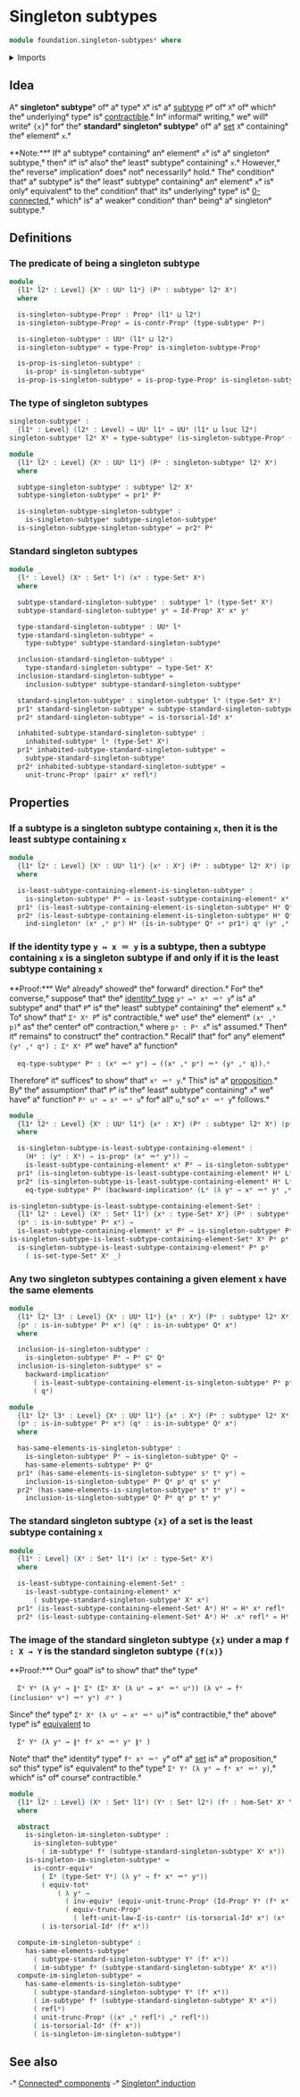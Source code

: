 # Singleton subtypes

```agda
module foundation.singleton-subtypesᵉ where
```

<details><summary>Imports</summary>

```agda
open import foundation.connected-componentsᵉ
open import foundation.contractible-typesᵉ
open import foundation.dependent-pair-typesᵉ
open import foundation.functoriality-propositional-truncationᵉ
open import foundation.images-subtypesᵉ
open import foundation.inhabited-subtypesᵉ
open import foundation.logical-equivalencesᵉ
open import foundation.propositional-truncationsᵉ
open import foundation.setsᵉ
open import foundation.singleton-inductionᵉ
open import foundation.subtypesᵉ
open import foundation.torsorial-type-familiesᵉ
open import foundation.type-arithmetic-dependent-pair-typesᵉ
open import foundation.universe-levelsᵉ

open import foundation-core.equivalencesᵉ
open import foundation-core.function-typesᵉ
open import foundation-core.functoriality-dependent-pair-typesᵉ
open import foundation-core.identity-typesᵉ
open import foundation-core.propositionsᵉ
```

</details>

## Idea

Aᵉ **singletonᵉ subtype**ᵉ ofᵉ aᵉ typeᵉ `X`ᵉ isᵉ aᵉ [subtype](foundation.subtypes.mdᵉ) `P`ᵉ
ofᵉ `X`ᵉ ofᵉ whichᵉ theᵉ underlyingᵉ typeᵉ isᵉ
[contractible](foundation-core.contractible-types.md).ᵉ Inᵉ informalᵉ writing,ᵉ weᵉ
willᵉ writeᵉ `{x}`ᵉ forᵉ theᵉ **standardᵉ singletonᵉ subtype**ᵉ ofᵉ aᵉ
[set](foundation-core.sets.mdᵉ) `X`ᵉ containingᵉ theᵉ elementᵉ `x`.ᵉ

**Note:**ᵉ Ifᵉ aᵉ subtypeᵉ containingᵉ anᵉ elementᵉ `x`ᵉ isᵉ aᵉ singletonᵉ subtype,ᵉ thenᵉ itᵉ
isᵉ alsoᵉ theᵉ leastᵉ subtypeᵉ containingᵉ `x`.ᵉ However,ᵉ theᵉ reverseᵉ implicationᵉ doesᵉ
notᵉ necessarilyᵉ hold.ᵉ Theᵉ conditionᵉ thatᵉ aᵉ subtypeᵉ isᵉ theᵉ leastᵉ subtypeᵉ
containingᵉ anᵉ elementᵉ `x`ᵉ isᵉ onlyᵉ equivalentᵉ to theᵉ conditionᵉ thatᵉ itsᵉ
underlyingᵉ typeᵉ isᵉ [0-connected](foundation.0-connected-types.md),ᵉ whichᵉ isᵉ aᵉ
weakerᵉ conditionᵉ thanᵉ beingᵉ aᵉ singletonᵉ subtype.ᵉ

## Definitions

### The predicate of being a singleton subtype

```agda
module _
  {l1ᵉ l2ᵉ : Level} {Xᵉ : UUᵉ l1ᵉ} (Pᵉ : subtypeᵉ l2ᵉ Xᵉ)
  where

  is-singleton-subtype-Propᵉ : Propᵉ (l1ᵉ ⊔ l2ᵉ)
  is-singleton-subtype-Propᵉ = is-contr-Propᵉ (type-subtypeᵉ Pᵉ)

  is-singleton-subtypeᵉ : UUᵉ (l1ᵉ ⊔ l2ᵉ)
  is-singleton-subtypeᵉ = type-Propᵉ is-singleton-subtype-Propᵉ

  is-prop-is-singleton-subtypeᵉ :
    is-propᵉ is-singleton-subtypeᵉ
  is-prop-is-singleton-subtypeᵉ = is-prop-type-Propᵉ is-singleton-subtype-Propᵉ
```

### The type of singleton subtypes

```agda
singleton-subtypeᵉ :
  {l1ᵉ : Level} (l2ᵉ : Level) → UUᵉ l1ᵉ → UUᵉ (l1ᵉ ⊔ lsuc l2ᵉ)
singleton-subtypeᵉ l2ᵉ Xᵉ = type-subtypeᵉ (is-singleton-subtype-Propᵉ {l2ᵉ = l2ᵉ} {Xᵉ})

module _
  {l1ᵉ l2ᵉ : Level} {Xᵉ : UUᵉ l1ᵉ} (Pᵉ : singleton-subtypeᵉ l2ᵉ Xᵉ)
  where

  subtype-singleton-subtypeᵉ : subtypeᵉ l2ᵉ Xᵉ
  subtype-singleton-subtypeᵉ = pr1ᵉ Pᵉ

  is-singleton-subtype-singleton-subtypeᵉ :
    is-singleton-subtypeᵉ subtype-singleton-subtypeᵉ
  is-singleton-subtype-singleton-subtypeᵉ = pr2ᵉ Pᵉ
```

### Standard singleton subtypes

```agda
module _
  {lᵉ : Level} (Xᵉ : Setᵉ lᵉ) (xᵉ : type-Setᵉ Xᵉ)
  where

  subtype-standard-singleton-subtypeᵉ : subtypeᵉ lᵉ (type-Setᵉ Xᵉ)
  subtype-standard-singleton-subtypeᵉ yᵉ = Id-Propᵉ Xᵉ xᵉ yᵉ

  type-standard-singleton-subtypeᵉ : UUᵉ lᵉ
  type-standard-singleton-subtypeᵉ =
    type-subtypeᵉ subtype-standard-singleton-subtypeᵉ

  inclusion-standard-singleton-subtypeᵉ :
    type-standard-singleton-subtypeᵉ → type-Setᵉ Xᵉ
  inclusion-standard-singleton-subtypeᵉ =
    inclusion-subtypeᵉ subtype-standard-singleton-subtypeᵉ

  standard-singleton-subtypeᵉ : singleton-subtypeᵉ lᵉ (type-Setᵉ Xᵉ)
  pr1ᵉ standard-singleton-subtypeᵉ = subtype-standard-singleton-subtypeᵉ
  pr2ᵉ standard-singleton-subtypeᵉ = is-torsorial-Idᵉ xᵉ

  inhabited-subtype-standard-singleton-subtypeᵉ :
    inhabited-subtypeᵉ lᵉ (type-Setᵉ Xᵉ)
  pr1ᵉ inhabited-subtype-standard-singleton-subtypeᵉ =
    subtype-standard-singleton-subtypeᵉ
  pr2ᵉ inhabited-subtype-standard-singleton-subtypeᵉ =
    unit-trunc-Propᵉ (pairᵉ xᵉ reflᵉ)
```

## Properties

### If a subtype is a singleton subtype containing `x`, then it is the least subtype containing `x`

```agda
module _
  {l1ᵉ l2ᵉ : Level} {Xᵉ : UUᵉ l1ᵉ} {xᵉ : Xᵉ} (Pᵉ : subtypeᵉ l2ᵉ Xᵉ) (pᵉ : is-in-subtypeᵉ Pᵉ xᵉ)
  where

  is-least-subtype-containing-element-is-singleton-subtypeᵉ :
    is-singleton-subtypeᵉ Pᵉ → is-least-subtype-containing-elementᵉ xᵉ Pᵉ
  pr1ᵉ (is-least-subtype-containing-element-is-singleton-subtypeᵉ Hᵉ Qᵉ) Lᵉ = Lᵉ xᵉ pᵉ
  pr2ᵉ (is-least-subtype-containing-element-is-singleton-subtypeᵉ Hᵉ Qᵉ) qᵉ yᵉ rᵉ =
    ind-singletonᵉ (xᵉ ,ᵉ pᵉ) Hᵉ (is-in-subtypeᵉ Qᵉ ∘ᵉ pr1ᵉ) qᵉ (yᵉ ,ᵉ rᵉ)
```

### If the identity type `y ↦ x ＝ y` is a subtype, then a subtype containing `x` is a singleton subtype if and only if it is the least subtype containing `x`

**Proof:**ᵉ Weᵉ alreadyᵉ showedᵉ theᵉ forwardᵉ direction.ᵉ Forᵉ theᵉ converse,ᵉ supposeᵉ
thatᵉ theᵉ [identityᵉ type](foundation-core.identity-types.mdᵉ) `yᵉ ↦ᵉ xᵉ ＝ᵉ y`ᵉ isᵉ aᵉ
subtypeᵉ andᵉ thatᵉ `P`ᵉ isᵉ theᵉ leastᵉ subtypeᵉ containingᵉ theᵉ elementᵉ `x`.ᵉ Toᵉ showᵉ
thatᵉ `Σᵉ Xᵉ P`ᵉ isᵉ contractible,ᵉ weᵉ useᵉ theᵉ elementᵉ `(xᵉ ,ᵉ p)`ᵉ asᵉ theᵉ centerᵉ ofᵉ
contraction,ᵉ where `pᵉ : Pᵉ x`ᵉ isᵉ assumed.ᵉ Thenᵉ itᵉ remainsᵉ to constructᵉ theᵉ
contraction.ᵉ Recallᵉ thatᵉ forᵉ anyᵉ elementᵉ `(yᵉ ,ᵉ qᵉ) : Σᵉ Xᵉ P`ᵉ weᵉ haveᵉ aᵉ functionᵉ

```text
  eq-type-subtypeᵉ Pᵉ : (xᵉ ＝ᵉ yᵉ) → ((xᵉ ,ᵉ pᵉ) ＝ᵉ (yᵉ ,ᵉ q)).ᵉ
```

Thereforeᵉ itᵉ sufficesᵉ to showᵉ thatᵉ `xᵉ ＝ᵉ y`.ᵉ Thisᵉ isᵉ aᵉ
[proposition](foundation-core.propositions.md).ᵉ Byᵉ theᵉ assumptionᵉ thatᵉ `P`ᵉ isᵉ
theᵉ leastᵉ subtypeᵉ containingᵉ `x`ᵉ weᵉ haveᵉ aᵉ functionᵉ `Pᵉ uᵉ → xᵉ ＝ᵉ u`ᵉ forᵉ allᵉ `u`,ᵉ
soᵉ `xᵉ ＝ᵉ y`ᵉ follows.ᵉ

```agda
module _
  {l1ᵉ l2ᵉ : Level} {Xᵉ : UUᵉ l1ᵉ} {xᵉ : Xᵉ} (Pᵉ : subtypeᵉ l2ᵉ Xᵉ) (pᵉ : is-in-subtypeᵉ Pᵉ xᵉ)
  where

  is-singleton-subtype-is-least-subtype-containing-elementᵉ :
    (Hᵉ : (yᵉ : Xᵉ) → is-propᵉ (xᵉ ＝ᵉ yᵉ)) →
    is-least-subtype-containing-elementᵉ xᵉ Pᵉ → is-singleton-subtypeᵉ Pᵉ
  pr1ᵉ (is-singleton-subtype-is-least-subtype-containing-elementᵉ Hᵉ Lᵉ) = (xᵉ ,ᵉ pᵉ)
  pr2ᵉ (is-singleton-subtype-is-least-subtype-containing-elementᵉ Hᵉ Lᵉ) (yᵉ ,ᵉ qᵉ) =
    eq-type-subtypeᵉ Pᵉ (backward-implicationᵉ (Lᵉ (λ yᵉ → xᵉ ＝ᵉ yᵉ ,ᵉ Hᵉ yᵉ)) reflᵉ yᵉ qᵉ)

is-singleton-subtype-is-least-subtype-containing-element-Setᵉ :
  {l1ᵉ l2ᵉ : Level} (Xᵉ : Setᵉ l1ᵉ) {xᵉ : type-Setᵉ Xᵉ} (Pᵉ : subtypeᵉ l2ᵉ (type-Setᵉ Xᵉ))
  (pᵉ : is-in-subtypeᵉ Pᵉ xᵉ) →
  is-least-subtype-containing-elementᵉ xᵉ Pᵉ → is-singleton-subtypeᵉ Pᵉ
is-singleton-subtype-is-least-subtype-containing-element-Setᵉ Xᵉ Pᵉ pᵉ =
  is-singleton-subtype-is-least-subtype-containing-elementᵉ Pᵉ pᵉ
    ( is-set-type-Setᵉ Xᵉ _)
```

### Any two singleton subtypes containing a given element `x` have the same elements

```agda
module _
  {l1ᵉ l2ᵉ l3ᵉ : Level} {Xᵉ : UUᵉ l1ᵉ} {xᵉ : Xᵉ} (Pᵉ : subtypeᵉ l2ᵉ Xᵉ) (Qᵉ : subtypeᵉ l3ᵉ Xᵉ)
  (pᵉ : is-in-subtypeᵉ Pᵉ xᵉ) (qᵉ : is-in-subtypeᵉ Qᵉ xᵉ)
  where

  inclusion-is-singleton-subtypeᵉ :
    is-singleton-subtypeᵉ Pᵉ → Pᵉ ⊆ᵉ Qᵉ
  inclusion-is-singleton-subtypeᵉ sᵉ =
    backward-implicationᵉ
      ( is-least-subtype-containing-element-is-singleton-subtypeᵉ Pᵉ pᵉ sᵉ Qᵉ)
      ( qᵉ)

module _
  {l1ᵉ l2ᵉ l3ᵉ : Level} {Xᵉ : UUᵉ l1ᵉ} {xᵉ : Xᵉ} (Pᵉ : subtypeᵉ l2ᵉ Xᵉ) (Qᵉ : subtypeᵉ l3ᵉ Xᵉ)
  (pᵉ : is-in-subtypeᵉ Pᵉ xᵉ) (qᵉ : is-in-subtypeᵉ Qᵉ xᵉ)
  where

  has-same-elements-is-singleton-subtypeᵉ :
    is-singleton-subtypeᵉ Pᵉ → is-singleton-subtypeᵉ Qᵉ →
    has-same-elements-subtypeᵉ Pᵉ Qᵉ
  pr1ᵉ (has-same-elements-is-singleton-subtypeᵉ sᵉ tᵉ yᵉ) =
    inclusion-is-singleton-subtypeᵉ Pᵉ Qᵉ pᵉ qᵉ sᵉ yᵉ
  pr2ᵉ (has-same-elements-is-singleton-subtypeᵉ sᵉ tᵉ yᵉ) =
    inclusion-is-singleton-subtypeᵉ Qᵉ Pᵉ qᵉ pᵉ tᵉ yᵉ
```

### The standard singleton subtype `{x}` of a set is the least subtype containing `x`

```agda
module _
  {l1ᵉ : Level} (Xᵉ : Setᵉ l1ᵉ) (xᵉ : type-Setᵉ Xᵉ)
  where

  is-least-subtype-containing-element-Setᵉ :
    is-least-subtype-containing-elementᵉ xᵉ
      ( subtype-standard-singleton-subtypeᵉ Xᵉ xᵉ)
  pr1ᵉ (is-least-subtype-containing-element-Setᵉ Aᵉ) Hᵉ = Hᵉ xᵉ reflᵉ
  pr2ᵉ (is-least-subtype-containing-element-Setᵉ Aᵉ) Hᵉ .xᵉ reflᵉ = Hᵉ
```

### The image of the standard singleton subtype `{x}` under a map `f : X → Y` is the standard singleton subtype `{f(x)}`

**Proof:**ᵉ Ourᵉ goalᵉ isᵉ to showᵉ thatᵉ theᵉ typeᵉ

```text
  Σᵉ Yᵉ (λ yᵉ → ∥ᵉ Σᵉ (Σᵉ Xᵉ (λ uᵉ → xᵉ ＝ᵉ uᵉ)) (λ vᵉ → fᵉ (inclusionᵉ vᵉ) ＝ᵉ yᵉ) ∥ᵉ )
```

Sinceᵉ theᵉ typeᵉ `Σᵉ Xᵉ (λ uᵉ → xᵉ ＝ᵉ u)`ᵉ isᵉ contractible,ᵉ theᵉ aboveᵉ typeᵉ isᵉ
[equivalent](foundation-core.equivalences.mdᵉ) to

```text
  Σᵉ Yᵉ (λ yᵉ → ∥ᵉ fᵉ xᵉ ＝ᵉ yᵉ ∥ᵉ )
```

Noteᵉ thatᵉ theᵉ identityᵉ typeᵉ `fᵉ xᵉ ＝ᵉ y`ᵉ ofᵉ aᵉ [set](foundation-core.sets.mdᵉ) isᵉ aᵉ
proposition,ᵉ soᵉ thisᵉ typeᵉ isᵉ equivalentᵉ to theᵉ typeᵉ `Σᵉ Yᵉ (λ yᵉ → fᵉ xᵉ ＝ᵉ y)`,ᵉ
whichᵉ isᵉ ofᵉ courseᵉ contractible.ᵉ

```agda
module _
  {l1ᵉ l2ᵉ : Level} (Xᵉ : Setᵉ l1ᵉ) (Yᵉ : Setᵉ l2ᵉ) (fᵉ : hom-Setᵉ Xᵉ Yᵉ) (xᵉ : type-Setᵉ Xᵉ)
  where

  abstract
    is-singleton-im-singleton-subtypeᵉ :
      is-singleton-subtypeᵉ
        ( im-subtypeᵉ fᵉ (subtype-standard-singleton-subtypeᵉ Xᵉ xᵉ))
    is-singleton-im-singleton-subtypeᵉ =
      is-contr-equivᵉ
        ( Σᵉ (type-Setᵉ Yᵉ) (λ yᵉ → fᵉ xᵉ ＝ᵉ yᵉ))
        ( equiv-totᵉ
            ( λ yᵉ →
              ( inv-equivᵉ (equiv-unit-trunc-Propᵉ (Id-Propᵉ Yᵉ (fᵉ xᵉ) yᵉ))) ∘eᵉ
              ( equiv-trunc-Propᵉ
                ( left-unit-law-Σ-is-contrᵉ (is-torsorial-Idᵉ xᵉ) (xᵉ ,ᵉ reflᵉ)))))
        ( is-torsorial-Idᵉ (fᵉ xᵉ))

  compute-im-singleton-subtypeᵉ :
    has-same-elements-subtypeᵉ
      ( subtype-standard-singleton-subtypeᵉ Yᵉ (fᵉ xᵉ))
      ( im-subtypeᵉ fᵉ (subtype-standard-singleton-subtypeᵉ Xᵉ xᵉ))
  compute-im-singleton-subtypeᵉ =
    has-same-elements-is-singleton-subtypeᵉ
      ( subtype-standard-singleton-subtypeᵉ Yᵉ (fᵉ xᵉ))
      ( im-subtypeᵉ fᵉ (subtype-standard-singleton-subtypeᵉ Xᵉ xᵉ))
      ( reflᵉ)
      ( unit-trunc-Propᵉ ((xᵉ ,ᵉ reflᵉ) ,ᵉ reflᵉ))
      ( is-torsorial-Idᵉ (fᵉ xᵉ))
      ( is-singleton-im-singleton-subtypeᵉ)
```

## See also

-ᵉ [Connectedᵉ components](foundation.connected-components.mdᵉ)
-ᵉ [Singletonᵉ induction](foundation.singleton-induction.mdᵉ)